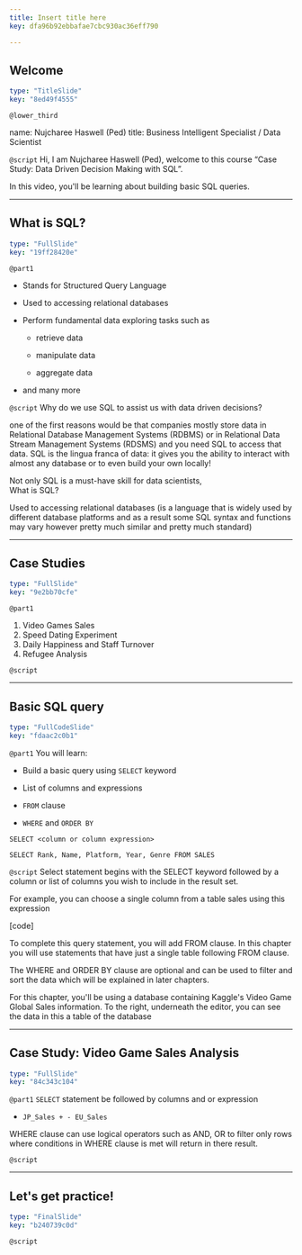 ```yaml
---
title: Insert title here
key: dfa96b92ebbafae7cbc930ac36eff790

---
```

## Welcome

```yaml
type: "TitleSlide"
key: "8ed49f4555"
```

`@lower_third`

name: Nujcharee Haswell (Ped)
title: Business Intelligent Specialist / Data Scientist


`@script`
Hi, I am Nujcharee Haswell (Ped), welcome to this course “Case Study: Data Driven Decision Making with SQL”. 

In this video, you'll be learning about building basic SQL queries.


---
## What is SQL?

```yaml
type: "FullSlide"
key: "19ff28420e"
```

`@part1`
- Stands for Structured Query Language

- Used to accessing relational databases 

- Perform fundamental data exploring tasks such as

    - retrieve data

    - manipulate data 

    - aggregate data

- and many more


`@script`
Why do we use SQL to assist us with data driven decisions? 

one of the first reasons would be that companies mostly store data in Relational Database Management Systems (RDBMS) or in Relational Data Stream Management Systems (RDSMS) and you need SQL to access that data. SQL is the lingua franca of data: it gives you the ability to interact with almost any database or to even build your own locally!

Not only SQL is a must-have skill for data scientists,  
What is SQL?

Used to accessing relational databases (is a language that is widely used by different database platforms and as a result some SQL syntax and functions may vary however pretty much similar and pretty much standard)


---
## Case Studies

```yaml
type: "FullSlide"
key: "9e2bb70cfe"
```

`@part1`
1. Video Games Sales
2. Speed Dating Experiment
3. Daily Happiness and Staff Turnover
4. Refugee Analysis


`@script`



---
## Basic SQL query

```yaml
type: "FullCodeSlide"
key: "fdaac2c0b1"
```

`@part1`
You will learn:

- Build a basic query using `SELECT` keyword

- List of columns and expressions

- `FROM` clause

- `WHERE` and `ORDER BY`

`SELECT <column or column expression>`

`SELECT Rank, Name, Platform, Year, Genre FROM SALES`


`@script`
Select statement begins with the SELECT keyword followed by a column or list of columns you wish to include in the result set.

For example, you can choose a single column from a table sales using this expression

[code]

To complete this query statement, you will add FROM clause. In this chapter you will use statements that have just a single table following FROM clause.

The WHERE and ORDER BY clause are optional and can be used to filter and sort the data which will be explained in later chapters.

For this chapter, you'll be using a database containing Kaggle's Video Game Global Sales information. To the right, underneath the editor, you can see the data in this a table of the database


---
## Case Study: Video Game Sales Analysis

```yaml
type: "FullSlide"
key: "84c343c104"
```

`@part1`
`SELECT` statement be followed by columns and or expression

- `JP_Sales + - EU_Sales`

WHERE clause can use logical operators such as AND, OR to filter  only rows where conditions in WHERE clause is met will return in there result.


`@script`



---
## Let's get practice!

```yaml
type: "FinalSlide"
key: "b240739c0d"
```

`@script`


